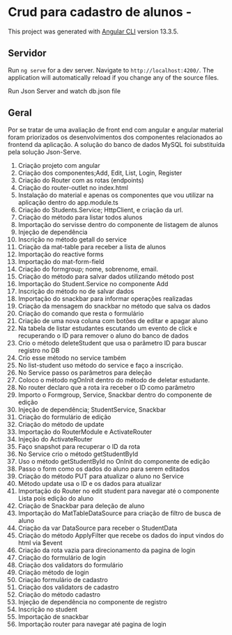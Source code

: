 # Crud para cadastro de alunos - 

This project was generated with [Angular CLI](https://github.com/angular/angular-cli) version 13.3.5.

## Servidor

Run `ng serve` for a dev server. Navigate to `http://localhost:4200/`. The application will automatically reload if you change any of the source files.

Run Json Server and watch db.json file 

## Geral

Por se tratar de uma avaliação de front end com angular e angular material foram priorizados os desenvolvimentos dos componentes relacionados ao frontend da aplicação.
A solução do banco de dados MySQL foi substituída pela solução Json-Serve.

1)	Criação projeto com angular
2)	Criação dos componentes;Add, Edit, List, Login, Register
3)	Criação do Router com as rotas (endpoints)
4)	Criação do router-outlet no index.html
5)	Instalação do material e apenas os componentes que vou utilizar na aplicação dentro do app.module.ts
6)	Criação do Students.Service; HttpClient, e criação da url.
7)	Criação do método para listar todos alunos
8)	Importação do servisse dentro do componente de listagem de alunos
9)	Injeção de dependência 
10)	Inscrição no método getall do service
11)	Criação da mat-table para receber a lista de alunos
12)	Importação do reactive forms
13)	Importação do mat-form-field
14)	Criação do formgroup; nome, sobrenome, email.
15)	Criação do método para salvar dados utilizando método post
16)	Importação do Student.Service no componente Add
17)	Inscrição do método no de salvar dados
18)	Importação do snackbar para informar operações realizadas
19)	Criação da mensagem do snackbar no método que salva os dados
20)	Criação do comando que resta o formulário
21)	Criação de uma nova coluna com botões de editar e apagar aluno
22)	Na tabela de listar estudantes escutando um evento de click e recuperando o ID para remover o aluno do banco de dados 
23)	Crio o método deleteStudent que usa o parâmetro ID para buscar registro no DB
24)	Crio esse método no service também 
25)	No list-student uso método do service e faço  a inscrição.
26)	No Service passo os parâmetros para deleção 
27)	Coloco o método ngOnInit dentro do método de deletar estudante.
28)	No router declaro que a rota ira receber o ID como parâmetro 
29)	Importo o Formgroup, Service, Snackbar dentro do componente de edição 
30)	Injeção de dependência; StudentService, Snackbar
31)	Criação do formulário de edição 
32)	Criação do método de update
33)	Importação do RouterModule e ActivateRouter
34)	Injeção do ActivateRouter
35)	Faço snapshot para recuperar o ID da rota
36)	No Service crio o método getStudentById
37)	Uso o método getStudentById no OnInit do componente de edição 
38)	Passo o form como os dados do aluno para serem editados
39)	Criação do método PUT para atualizar o aluno no Service
40)	Método update usa o ID e os dados para atualizar
41)	Importação do Router no edit student para navegar até o componente Lista pois edição do aluno 
42)	Criação de Snackbar para deleção de aluno 
43)	Importação do MatTableDataSource para criação de filtro de busca de aluno 
44)	Criação da var DataSource para receber o StudentData
45)	Criação do método ApplyFilter que recebe os dados do input vindos do html via $event
46)	Criação da rota vazia para direcionamento da pagina de login
47)	Criação do formulário de login 
48)	Criação dos validators do formulário 
49)	Criação método de login
50)	Criação formulário de cadastro 
51)	Criação dos validators de cadastro 
52)	Criação do método cadastro
53)	Injeção de dependência no componente de registro 
54)	Inscrição no student 
55)	Importação de snackbar
56)	Importação router para navegar até pagina de login



